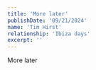 ```yaml
---
title: 'More later'
publishDate: '09/21/2024'
name: 'Tim Hirst'
relationship: 'Ibiza days'
excerpt: ''
---
```


More later